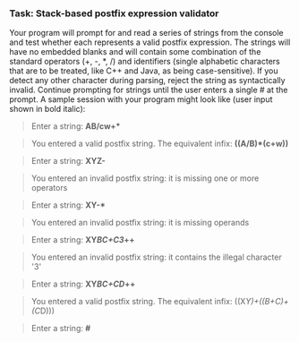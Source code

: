 ### Task: Stack-based postfix expression validator

Your program will prompt for and read a series of strings from the console and test whether each represents a valid postfix expression. The strings will have no embedded blanks and will contain some combination of the standard operators (+, -, \*, /) and identifiers (single alphabetic characters that are to be treated, like C++ and Java, as being case-sensitive). If you detect any other character during parsing, reject the string as syntactically invalid. Continue prompting for strings until the user enters a single # at the prompt. A sample session with your program might look like (user input shown in bold italic):

> Enter a string: __AB/cw+*__

> You entered a valid postfix string. The equivalent infix: __((A/B)\*(c+w))__

> Enter a string: __XYZ-__

> You entered an invalid postfix string: it is missing one or more operators

> Enter a string: __XY-*__

> You entered an invalid postfix string: it is missing operands

> Enter a string: __XY*BC+C3*++__

> You entered an invalid postfix string: it contains the illegal character '3'

> Enter a string: __XY*BC+CD*++__

> You entered a valid postfix string. The equivalent infix: ((X*Y)+((B+C)+(C*D)))

> Enter a string: __#__
